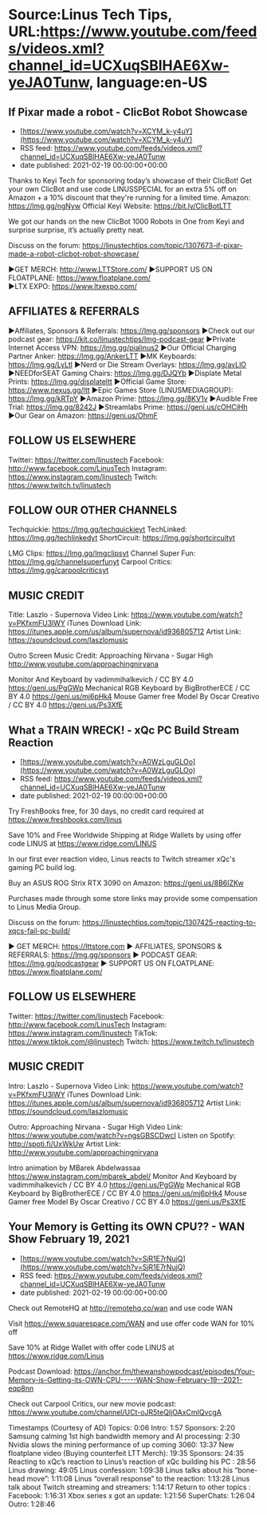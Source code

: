 # Source:Linus Tech Tips, URL:https://www.youtube.com/feeds/videos.xml?channel_id=UCXuqSBlHAE6Xw-yeJA0Tunw, language:en-US

## If Pixar made a robot - ClicBot Robot Showcase
 - [https://www.youtube.com/watch?v=XCYM_k-y4uY](https://www.youtube.com/watch?v=XCYM_k-y4uY)
 - RSS feed: https://www.youtube.com/feeds/videos.xml?channel_id=UCXuqSBlHAE6Xw-yeJA0Tunw
 - date published: 2021-02-19 00:00:00+00:00

Thanks to Keyi Tech for sponsoring today’s showcase of their ClicBot! Get your own ClicBot and use code LINUSSPECIAL for an extra 5% off on Amazon + a 10% discount that they're running for a limited time.
Amazon: https://lmg.gg/ngNyw
Official Keyi Website: https://bit.ly/ClicBotLTT  

We got our hands on the new ClicBot 1000 Robots in One from Keyi and surprise surprise, it’s actually pretty neat.

Discuss on the forum: https://linustechtips.com/topic/1307673-if-pixar-made-a-robot-clicbot-robot-showcase/

►GET MERCH: http://www.LTTStore.com/
►SUPPORT US ON FLOATPLANE: https://www.floatplane.com/  
►LTX EXPO: https://www.ltxexpo.com/   

AFFILIATES & REFERRALS
---------------------------------------------------
►Affiliates, Sponsors & Referrals: https://lmg.gg/sponsors
►Check out our podcast gear: https://kit.co/linustechtips/lmg-podcast-gear
►Private Internet Access VPN: https://lmg.gg/pialinus2
►Our Official Charging Partner Anker: https://lmg.gg/AnkerLTT
►MK Keyboards: https://lmg.gg/LyLtl
►Nerd or Die Stream Overlays: https://lmg.gg/avLlO
►NEEDforSEAT Gaming Chairs: https://lmg.gg/DJQYb
►Displate Metal Prints: https://lmg.gg/displateltt
►Official Game Store: https://www.nexus.gg/ltt
►Epic Games Store (LINUSMEDIAGROUP): https://lmg.gg/kRTpY
►Amazon Prime: https://lmg.gg/8KV1v
►Audible Free Trial: https://lmg.gg/8242J
►Streamlabs Prime: https://geni.us/cOHCiHh
►Our Gear on Amazon: https://geni.us/OhmF

FOLLOW US ELSEWHERE
---------------------------------------------------  
Twitter: https://twitter.com/linustech
Facebook: http://www.facebook.com/LinusTech
Instagram: https://www.instagram.com/linustech
Twitch: https://www.twitch.tv/linustech

FOLLOW OUR OTHER CHANNELS
---------------------------------------------------  
Techquickie: https://lmg.gg/techquickieyt
TechLinked: https://lmg.gg/techlinkedyt
ShortCircuit: https://lmg.gg/shortcircuityt

LMG Clips: https://lmg.gg/lmgclipsyt
Channel Super Fun: https://lmg.gg/channelsuperfunyt
Carpool Critics: https://lmg.gg/carpoolcriticsyt

MUSIC CREDIT
---------------------------------------------------  
Title: Laszlo - Supernova
Video Link: https://www.youtube.com/watch?v=PKfxmFU3lWY
iTunes Download Link: https://itunes.apple.com/us/album/supernova/id936805712
Artist Link: https://soundcloud.com/laszlomusic

Outro Screen Music Credit: Approaching Nirvana - Sugar High http://www.youtube.com/approachingnirvana

Monitor And Keyboard by vadimmihalkevich / CC BY 4.0  https://geni.us/PgGWp
Mechanical RGB Keyboard by BigBrotherECE / CC BY 4.0 https://geni.us/mj6pHk4
Mouse Gamer free Model By Oscar Creativo / CC BY 4.0 https://geni.us/Ps3XfE

## What a TRAIN WRECK! - xQc PC Build Stream Reaction
 - [https://www.youtube.com/watch?v=A0WzLguGLOo](https://www.youtube.com/watch?v=A0WzLguGLOo)
 - RSS feed: https://www.youtube.com/feeds/videos.xml?channel_id=UCXuqSBlHAE6Xw-yeJA0Tunw
 - date published: 2021-02-19 00:00:00+00:00

Try FreshBooks free, for 30 days, no credit card required at https://www.freshbooks.com/linus

Save 10% and Free Worldwide Shipping at Ridge Wallets by using offer code LINUS at https://www.ridge.com/LINUS

In our first ever reaction video, Linus reacts to Twitch streamer xQc's gaming PC build log.


Buy an ASUS ROG Strix RTX 3090 on Amazon: https://geni.us/8B6IZKw

Purchases made through some store links may provide some compensation to Linus Media Group.

Discuss on the forum: https://linustechtips.com/topic/1307425-reacting-to-xqcs-fail-pc-build/

► GET MERCH: https://lttstore.com
► AFFILIATES, SPONSORS & REFERRALS: https://lmg.gg/sponsors
► PODCAST GEAR: https://lmg.gg/podcastgear
► SUPPORT US ON FLOATPLANE: https://www.floatplane.com/

FOLLOW US ELSEWHERE
---------------------------------------------------  
Twitter: https://twitter.com/linustech
Facebook: http://www.facebook.com/LinusTech
Instagram: https://www.instagram.com/linustech
TikTok: https://www.tiktok.com/@linustech
Twitch: https://www.twitch.tv/linustech

MUSIC CREDIT
---------------------------------------------------
Intro: Laszlo - Supernova
Video Link: https://www.youtube.com/watch?v=PKfxmFU3lWY
iTunes Download Link: https://itunes.apple.com/us/album/supernova/id936805712
Artist Link: https://soundcloud.com/laszlomusic

Outro: Approaching Nirvana - Sugar High
Video Link: https://www.youtube.com/watch?v=ngsGBSCDwcI
Listen on Spotify: http://spoti.fi/UxWkUw
Artist Link: http://www.youtube.com/approachingnirvana

Intro animation by MBarek Abdelwassaa https://www.instagram.com/mbarek_abdel/
Monitor And Keyboard by vadimmihalkevich / CC BY 4.0  https://geni.us/PgGWp
Mechanical RGB Keyboard by BigBrotherECE / CC BY 4.0 https://geni.us/mj6pHk4
Mouse Gamer free Model By Oscar Creativo / CC BY 4.0 https://geni.us/Ps3XfE

## Your Memory is Getting its OWN CPU?? - WAN Show February 19, 2021
 - [https://www.youtube.com/watch?v=SjR1E7rNujQ](https://www.youtube.com/watch?v=SjR1E7rNujQ)
 - RSS feed: https://www.youtube.com/feeds/videos.xml?channel_id=UCXuqSBlHAE6Xw-yeJA0Tunw
 - date published: 2021-02-19 00:00:00+00:00

Check out RemoteHQ at http://remotehq.co/wan and use code WAN

Visit https://www.squarespace.com/WAN and use offer code WAN for 10% off

Save 10% at Ridge Wallet with offer code LINUS at https://www.ridge.com/Linus

Podcast Download: https://anchor.fm/thewanshowpodcast/episodes/Your-Memory-is-Getting-its-OWN-CPU-----WAN-Show-February-19--2021-eqp8nn

Check out Carpool Critics, our new movie podcast: https://www.youtube.com/channel/UCt-oJR5teQIjOAxCmIQvcgA

Timestamps (Courtesy of AD)
Topics: 0:06
Intro: 1:57
Sponsors: 2:20
Samsung calming 1st high bandwidth memory and AI processing: 2:30
Nvidia slows the mining performance of up coming 3060: 13:37
New floatplane video (Buying counterfeit LTT Merch): 19:35
Sponsors: 24:35
Reacting to xQc’s reaction to Linus’s reaction of xQc building his PC : 28:56
Linus drawing: 49:05
Linus confession: 1:09:38
Linus talks about his “bone-head move”: 1:11:08
Linus “overall response” to the reaction: 1:13:28
Linus talk about Twitch streaming and streamers: 1:14:17
Return to other topics :
Facebook: 1:16:31
Xbox series x got an update: 1:21:56
SuperChats: 1:26:04
Outro: 1:28:46

